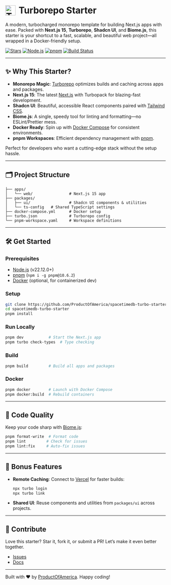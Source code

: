 <h1 style="display:flex; align-items:center;">
  <img src=".github/images/turbo-logo.avif" alt="Turborepo Logo" style="margin-right:10px;" height="32"> Turborepo Starter
</h1>

A modern, turbocharged monorepo template for building Next.js apps with ease. Packed with **Next.js 15**, **Turborepo**,
**Shadcn UI**, and **Biome.js**, this starter is your shortcut to a fast, scalable, and beautiful web project—all
wrapped in a Docker-friendly setup.

[![Stars](https://img.shields.io/github/stars/ProductOfAmerica/spacetimedb-turbo-starter?style=social)](https://github.com/ProductOfAmerica/turbo-starter)
[![Node.js](https://img.shields.io/badge/Node.js-v22.12.0+-green)](https://nodejs.org/)
[![pnpm](https://img.shields.io/badge/pnpm-v10.6.2-orange)](https://pnpm.io/)
[![Build Status](https://github.com/ProductOfAmerica/spacetimedb-turbo-starter/actions/workflows/ci.yml/badge.svg)](https://github.com/ProductOfAmerica/turbo-starter/actions)

---

## ✨ Why This Starter?

- **Monorepo Magic**: [Turborepo](https://turbo.build/repo) optimizes builds and caching across apps and packages.
- **Next.js 15**: The latest [Next.js](https://nextjs.org/) with Turbopack for blazing-fast development.
- **Shadcn UI**: Beautiful, accessible React components paired with [Tailwind CSS](https://tailwindcss.com/).
- **Biome.js**: A single, speedy tool for linting and formatting—no ESLint/Prettier mess.
- **Docker Ready**: Spin up with [Docker Compose](https://docs.docker.com/compose/) for consistent environments.
- **pnpm Workspaces**: Efficient dependency management with [pnpm](https://pnpm.io/).

Perfect for developers who want a cutting-edge stack without the setup hassle.

---

## 🗂️ Project Structure

```
├── apps/
│   └── web/                # Next.js 15 app
├── packages/
│   ├── ui/                 # Shadcn UI components & utilities
│   └── ts-config   # Shared TypeScript settings
├── docker-compose.yml      # Docker setup
├── turbo.json              # Turborepo config
└── pnpm-workspace.yaml     # Workspace definitions
```

---

## 🛠️ Get Started

### Prerequisites

- [Node.js](https://nodejs.org/) (v22.12.0+)
- [pnpm](https://pnpm.io/) (`npm i -g pnpm@10.6.2`)
- [Docker](https://www.docker.com/) (optional, for containerized dev)

### Setup

```bash
git clone https://github.com/ProductOfAmerica/spacetimedb-turbo-starter.git
cd spacetimedb-turbo-starter
pnpm install
```

### Run Locally

```bash
pnpm dev           # Start the Next.js app
pnpm turbo check-types  # Type checking
```

### Build

```bash
pnpm build         # Build all apps and packages
```

### Docker

```bash
pnpm docker        # Launch with Docker Compose
pnpm docker:build  # Rebuild containers
```

---

## 🎨 Code Quality

Keep your code sharp with [Biome.js](https://biomejs.dev/):

```bash
pnpm format-write  # Format code
pnpm lint         # Check for issues
pnpm lint:fix     # Auto-fix issues
```

---

## 🌟 Bonus Features

- **Remote Caching**: Connect to [Vercel](https://vercel.com/) for faster builds:
  ```bash
  npx turbo login
  npx turbo link
  ```
- **Shared UI**: Reuse components and utilities from `packages/ui` across projects.

---

## 🤝 Contribute

Love this starter? Star it, fork it, or submit a PR! Let’s make it even better together.

- [Issues](https://github.com/ProductOfAmerica/spacetimedb-turbo-starter/issues)
- [Docs](https://turbo.build/repo/docs)

---

Built with ❤️ by [ProductOfAmerica](https://github.com/ProductOfAmerica). Happy coding!